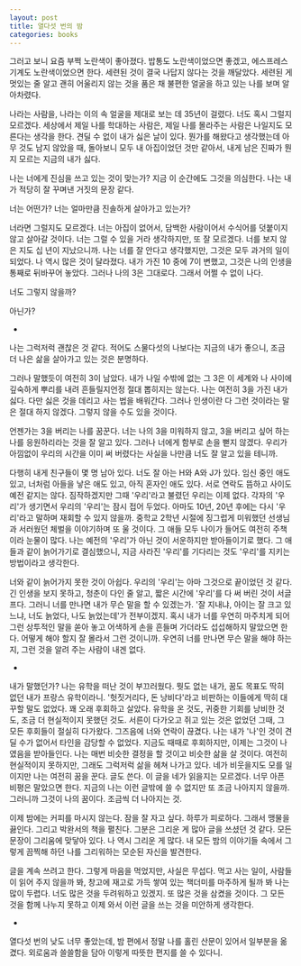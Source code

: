 ```yaml
---
layout: post
title: 열다섯 번의 밤
categories: books
---
```


그러고 보니 요즘 부쩍 노란색이 좋아졌다. 밥통도 노란색이었으면 좋겠고, 에스프레스 기계도 노란색이었으면 한다. 세련된 것이 결국 나답지 않다는 것을 깨달았다. 세련된 게 멋있는 줄 알고 괜히 어울리지 않는 것을 품은 채 불편한 얼굴을 하고 있는 나를 보며 알아차렸다.

나라는 사람을, 나라는 이의 속 얼굴을 제대로 보는 데 35년이 걸렸다. 너도 혹시 그럴지 모르겠다. 세상에서 제일 나를 학대하는 사람은, 제일 나를 몰라주는 사람은 나일지도 모른다는 생각을 한다. 견딜 수 없이 내가 싫은 날이 있다. 뭔가를 해왔다고 생각했는데 아무 것도 남지 않았을 때, 돌아보니 모두 내 아집이었던 것만 같아서, 내게 남은 진짜가 뭔지 모르는 지금의 내가 싫다.

나는 너에게 진심을 쓰고 있는 것이 맞는가? 지금 이 순간에도 그것을 의심한다. 나는 내가 적당히 잘 꾸며낸 거짓의 문장 같다.

너는 어떤가? 너는 얼마만큼 진솔하게 살아가고 있는가?

너라면 그럴지도 모르겠다. 너는 아집이 없어서, 담백한 사람이어서 수식어를 덧붙이지 않고 살아갈 것이다. 너는 그럴 수 있을 거라 생각하지만, 또 잘 모르겠다. 너를 보지 않은 지도 십 년이 지났으니까. 나는 너를 잘 안다고 생각했지만, 그것은 모두 과거의 일이 되었다. 나 역시 많은 것이 달라졌다. 내가 가진 10 중에 7이 변했고, 그것은 나의 인생을 통째로 뒤바꾸어 놓았다. 그러나 나의 3은 그대로다. 그래서 어쩔 수 없이 나다.

너도 그렇지 않을까?

아닌가?

-

나는 그럭저럭 괜찮은 것 같다. 적어도 스물다섯의 나보다는 지금의 내가 좋으니, 조금 더 나은 삶을 살아가고 있는 것은 분명하다.

그러나 말했듯이 여전히 3이 남았다. 내가 나일 수밖에 없는 그 3은 이 세계와 나 사이에 깊숙하게 뿌리를 내려 흔들릴지언정 절대 뽑히지는 않는다. 나는 여전히 3을 가진 내가 싫다. 다만 싫은 것을 데리고 사는 법을 배워간다. 그러나 인생이란 다 그런 것이라는 말은 절대 하지 않겠다. 그렇지 않을 수도 있을 것이다.

언젠가는 3을 버리는 나를 꿈꾼다. 너는 나의 3을 미워하지 않고, 3을 버리고 싶어 하는 나를 응원하리라는 것을 잘 알고 있다. 그러나 너에게 함부로 손을 뻗지 않겠다. 우리가 아낌없이 우리의 시간을 이미 써 버렸다는 사실을 나만큼 너도 잘 알고 있을 테니까.

다행히 내게 친구들이 몇 명 남아 있다. 너도 잘 아는 H와 A와 J가 있다. 임신 중인 애도 있고, 너처럼 아들을 낳은 애도 있고, 아직 혼자인 애도 있다. 서로 연락도 뜸하고 사이도 예전 같지는 않다. 짐작하겠지만 그때 '우리'라고 불렸던 우리는 이제 없다. 각자의 '우리'가 생기면서 우리의 '우리'는 잠시 접어 두었다. 아마도 10년, 20년 후에는 다시 '우리'라고 말하며 재회할 수 있지 않을까. 중학교 2학년 시절에 징그럽게 미워했던 선생님과 서러웠던 체벌을 이야기하며 또 울 것이다. 그 애들 모두 나이가 들어도 여전히 주책이라 눈물이 많다. 나는 예전의 '우리'가 아닌 것이 서운하지만 받아들이기로 했다. 그 애들과 같이 늙어가기로 결심했으니, 지금 사라진 '우리'를 기다리는 것도 '우리'를 지키는 방법이라고 생각한다.

너와 같이 늙어가지 못한 것이 아쉽다. 우리의 '우리'는 아마 그것으로 끝이었던 것 같다. 긴 인생을 보지 못하고, 청춘이 다인 줄 알고, 짧은 시간에 '우리'를 다 써 버린 것이 서글프다. 그러니 너를 만나면 내가 무슨 말을 할 수 있겠는가. '잘 지내냐, 아이는 잘 크고 있느냐, 너도 늙었다, 나도 늙었는데'가 전부이겠지. 혹시 내가 너를 우연히 마주치게 되어 그런 상투적인 말을 쏟아 놓고 어색하게 손을 흔들며 가더라도 섭섭해하지 말았으면 한다. 어떻게 해야 할지 잘 몰라서 그런 것이니까. 우연히 너를 만나면 무슨 말을 해야 하는지, 그런 것을 알려 주는 사람이 내겐 없다.

-

내가 말했던가? 나는 유학을 떠난 것이 부끄러웠다. 뭣도 없는 내가, 꿈도 목표도 딱히 없던 내가 프랑스 유학이라니. '헛짓거리다, 돈 낭비다'라고 비판하는 이들에게 딱히 대꾸할 말도 없었다. 꽤 오래 후회하고 살았다. 유학을 온 것도, 귀중한 기회를 낭비한 것도, 조금 더 현실적이지 못했던 것도. 서른이 다가오고 쥐고 있는 것은 없었던 그때, 그 모든 후회들이 절실히 다가왔다. 그즈음에 너와 연락이 끊겼다. 나는 내가 '나'인 것이 견딜 수가 없어서 타인을 감당할 수 없었다. 지금도 때때로 후회하지만, 이제는 그것이 나였음을 받아들인다. 나는 매번 비슷한 결정을 할 것이고 비슷한 삶을 살 것이다. 여전히 현실적이지 못하지만, 그래도 그럭저럭 삶을 헤쳐 나가고 있다. 네가 비웃을지도 모를 일이지만 나는 여전히 꿈을 꾼다. 글도 쓴다. 이 글을 네가 읽을지는 모르겠다. 너무 아픈 비평은 말았으면 한다. 지금의 나는 이런 글밖에 쓸 수 없지만 또 조금 나아지지 않을까. 그러니까 그것이 나의 꿈이다. 조금씩 더 나아지는 것.

이제 밤에는 커피를 마시지 않는다. 잠을 잘 자고 싶다. 하루가 피로하다. 그래서 맹물을 끓인다. 그리고 박완서의 책을 펼친다. 그분은 그리운 게 많아 글을 쓰셨던 것 같다. 모든 문장이 그리움에 맞닿아 있다. 나 역시 그리운 게 많다. 내 모든 밤의 이야기들 속에서 그렇게 끔찍해 하던 나를 그리워하는 모순된 자신을 발견한다.

글을 계속 쓰려고 한다. 그렇게 마음을 먹었지만, 사실은 무섭다. 먹고 사는 일이, 사람들이 읽어 주지 않을까 봐, 창고에 재고로 가득 쌓여 있는 책더미를 마주하게 될까 봐 나는 많이 두렵다. 너도 많은 것을 두려워하고 있겠지. 또 많은 것을 삼켰을 것이다. 그 모든 것을 함께 나누지 못하고 이제 와서 이런 글을 쓰는 것을 미안하게 생각한다.

-

열다섯 번의 낮도 너무 좋았는데, 밤 편에서 정말 나를 홀린 산문이 있어서 일부분을 옮겼다. 외로움과 쓸쓸함을 담아 이렇게 따뜻한 편지를 쓸 수 있다니.
